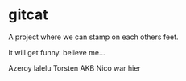 # gitcat
A project where we can stamp on each others feet.

It will get funny. believe me...

Azeroy lalelu Torsten AKB Nico war hier

